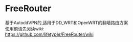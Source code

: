 FreeRouter
==========

基于AutoddVPN的,适用于DD_WRT和OpenWRT的翻墙路由方案  
使用前请先阅读wiki:  
https://github.com/lifetyper/FreeRouter/wiki
